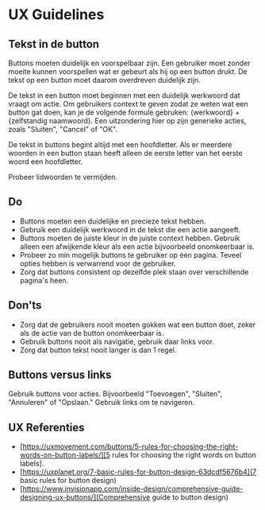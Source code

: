 <!--
@license EUPL-1.2
Copyright (c) 2021 Gemeente Utrecht
-->

<!-- markdownlint-disable MD033 -->

# UX Guidelines

## Tekst in de button

Buttons moeten duidelijk en voorspelbaar zijn. Een gebruiker moet zonder moeite kunnen voorspellen wat er gebeurt als hij op een button drukt. De tekst op een button moet daarom overdreven duidelijk zijn.

De tekst in een button moet beginnen met een duidelijk werkwoord dat vraagt om actie. Om gebruikers context te geven zodat ze weten wat een button gat doen, kan je de volgende formule gebruken: {werkwoord} + {zelfstandig naamwoord}. Een uitzondering hier op zijn generieke acties, zoals "Sluiten", "Cancel" of "OK".

De tekst in buttons begint altijd met een hoofdletter. Als er meerdere woorden in een button staan heeft alleen de eerste letter van het eerste woord een hoofdletter.

Probeer lidwoorden te vermijden.

## Do

- Buttons moeten een duidelijke en precieze tekst hebben.
- Gebruik een duidelijk werkwoord in de tekst die een actie aangeeft.
- Buttons moeten de juiste kleur in de juiste context hebben. Gebruik alleen een afwijkende kleur als een actie bijvoorbeeld onomkeerbaar is.
- Probeer zo min mogelijk buttons te gebruiker op één pagina. Teveel opties hebben is verwarrend voor de gebruiker.
- Zorg dat buttons consistent op dezelfde plek staan over verschillende pagina's heen.

## Don'ts

- Zorg dat de gebruikers nooit moeten gokken wat een button doet, zeker als de actie van de button onomkeerbaar is.
- Gebruik buttons nooit als navigatie, gebruik daar links voor.
- Zorg dat button tekst nooit langer is dan 1 regel.

## Buttons versus links

Gebruik buttons voor acties. Bijvoorbeeld "Toevoegen", "Sluiten", "Annuleren" of "Opslaan." Gebruik links om te navigeren.

## UX Referenties

- [https://uxmovement.com/buttons/5-rules-for-choosing-the-right-words-on-button-labels/][5 rules for choosing the right words on button labels].
- [https://uxplanet.org/7-basic-rules-for-button-design-63dcdf5676b4](7 basic rules for button design)
- [https://www.invisionapp.com/inside-design/comprehensive-guide-designing-ux-buttons/](Comprehensive guide to button design)
